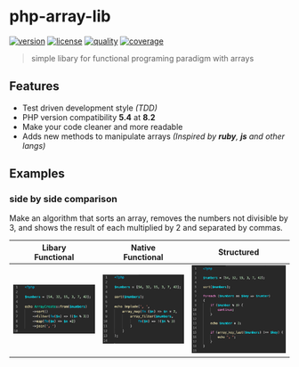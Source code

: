 # php-array-lib

[![version](https://img.shields.io/github/v/release/rodrigodornelles/php-array-lib?sort=semver&logo=packagist)](https://packagist.org/packages/rodrigodornelles/php-array-lib)
[![license](https://img.shields.io/github/license/rodrigodornelles/php-array-lib)](https://github.com/RodrigoDornelles/php-array-lib/blob/master/LICENSE) 
[![quality](https://img.shields.io/codacy/grade/5ac185bc5cb44339ac8dc2ee98e8082d?logo=codacy)](https://www.codacy.com/gh/RodrigoDornelles/php-array-lib/dashboard?utm_source=github.com&amp;utm_medium=referral&amp;utm_content=RodrigoDornelles/php-array-lib&amp;utm_campaign=Badge_Grade)
[![coverage](https://img.shields.io/codacy/coverage/5ac185bc5cb44339ac8dc2ee98e8082d?logo=codacy)](https://www.codacy.com/gh/RodrigoDornelles/php-array-lib/dashboard?utm_source=github.com&utm_medium=referral&utm_content=RodrigoDornelles/php-array-lib&utm_campaign=Badge_Coverage)

> simple libary for functional programing paradigm with arrays

## Features ##

 * Test driven development style _(TDD)_
 * PHP version compatibility **5.4** at **8.2**
 * Make your code cleaner and more readable
 * Adds new methods to manipulate arrays _(Inspired by **ruby**, **js** and other langs)_

## Examples ##

### side by side comparison ###

Make an algorithm that sorts an array, removes the numbers not divisible by 3, and shows the result of each multiplied by 2 and separated by commas.

| Libary<br/>Functional | Native<br/>Functional | Structured |
| :-: | :-: | :-: |
| ![libary functional example](/images/libary-functional-min.png) | ![native functional example](/images/native-functional-min.png) | ![structured example](/images/structured-min.png)
